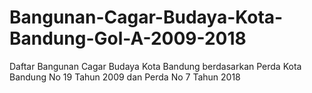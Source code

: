 # Bangunan-Cagar-Budaya-Kota-Bandung-Gol-A-2009-2018
Daftar Bangunan Cagar Budaya Kota Bandung berdasarkan Perda Kota Bandung No 19 Tahun 2009 dan Perda No 7 Tahun 2018
